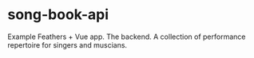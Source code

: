 # song-book-api
Example Feathers + Vue app. The backend. A collection of performance repertoire for singers and muscians.
